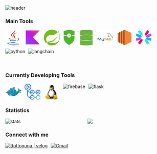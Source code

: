 ![header](https://capsule-render.vercel.app/api?type=waving&color=gradient&height=250&section=header&text=ttotto's%20Github&fontSize=90)

### Main Tools
<div style="display: flex; flex-wrap: wrap; gap: 10px;">
  <img src="https://raw.githubusercontent.com/ydmins/YdMinS/main/icons/java.png" alt="java" height="50px"/>
  <img src="https://raw.githubusercontent.com/ydmins/YdMinS/main/icons/kotlin.png" alt="kotlin" height="50px"/>
  <img src="https://raw.githubusercontent.com/ydmins/YdMinS/main/icons/spring.png" alt="spring" height="50px"/>
  <img src="https://raw.githubusercontent.com/ydmins/YdMinS/main/icons/spring-security.png" alt="spring security" height="50px"/>
  <img src="https://raw.githubusercontent.com/ydmins/YdMinS/main/icons/spring-data-jpa.png" alt="spring data jpa" height="50px"/>
  <img src="https://raw.githubusercontent.com/ydmins/YdMinS/main/icons/mysql.png" alt="mysql" height="50px"/>
  <img src="https://raw.githubusercontent.com/ydmins/YdMinS/main/icons/aws-ec2.png" alt="aws ec2" height="50px"/>
  <img src="https://raw.githubusercontent.com/ydmins/YdMinS/main/icons/jwt.png" alt="jwt" height="50px"/>
  <img src="https://raw.githubusercontent.com/ydmins/YdMinS/main/icons/python.png" alt="python" height="50px"/>
  <img src="https://raw.githubusercontent.com/ydmins/YdMinS/main/icons/langchain.png" alt="langchain" height="50px"/>
</div>

### Currently Developing Tools
<div style="display: flex; flex-wrap: wrap; gap: 10px;">
  <img src="https://raw.githubusercontent.com/ydmins/YdMinS/main/icons/docker.png" alt="docker" height="50px"/>
  <img src="https://raw.githubusercontent.com/ydmins/YdMinS/main/icons/github-actions.png" alt="github actions" height="50px"/>
  <img src="https://raw.githubusercontent.com/ydmins/YdMinS/main/icons/linux.png" alt="linux" height="50px"/>
  <img src="https://raw.githubusercontent.com/ydmins/YdMinS/main/icons/firebase.png" alt="firebase" height="50px"/>
  <img src="https://raw.githubusercontent.com/ydmins/YdMinS/main/icons/flask.png" alt="flask" height="50px"/>
</div>

### Statistics
<div style="display: flex; gap: 10px;">
  <img alt="stats" src="https://github-readme-stats.vercel.app/api?username=ttottonuna&show_icons=true&theme=holi" width="49%" />
  <img src="https://github-readme-stats.vercel.app/api/top-langs/?username=ydmins&hide=c%23,powershell,Mathematica,Ruby,Objective-C,Objective-C%2b%2b,Cuda&title_color=61dafb&text_color=ffffff&icon_color=61dafb&bg_color=20232a&langs_count=8&layout=compact&border_color=61dafb&hide_border=true" width="49%"/>
</div>

### Connect with me
<div style="display: flex; gap: 10px;">
  <a href="https://velog.io/@ttottonuna">
    <img alt="ttottonuna | velog" width="48px" src="https://img.icons8.com/color/48/000000/blog.png" />
  </a>
  <a href="mailto:wpfkf4644@gmail.com">
    <img alt="Gmail" width="48px" src="https://img.icons8.com/color/48/000000/gmail-new.png" />
  </a>
</div>
